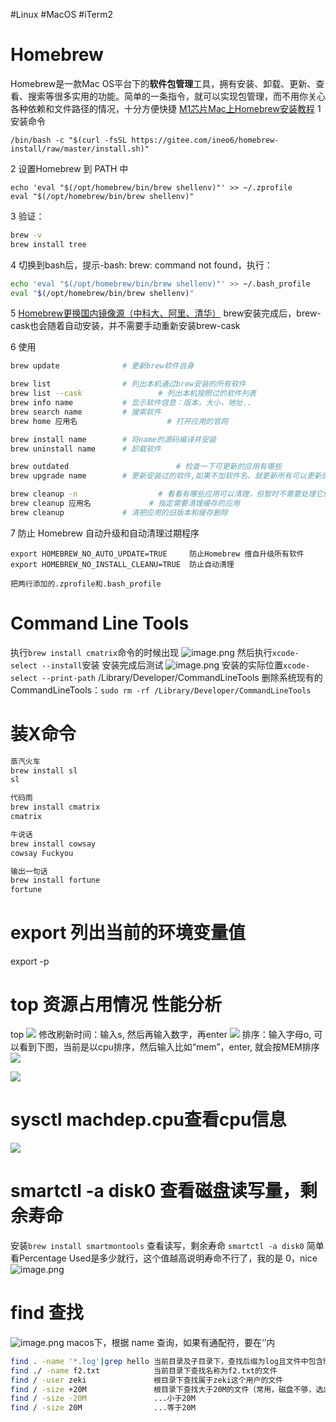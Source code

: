 #Linux #MacOS #iTerm2


# Homebrew
Homebrew是一款Mac OS平台下的**软件包管理**工具，拥有安装、卸载、更新、查看、搜索等很多实用的功能。简单的一条指令，就可以实现包管理，而不用你关心各种依赖和文件路径的情况，十分方便快捷
[M1芯片Mac上Homebrew安装教程](https://zhuanlan.zhihu.com/p/341831809)
1 安装命令
```shell
/bin/bash -c "$(curl -fsSL https://gitee.com/ineo6/homebrew-install/raw/master/install.sh)"
```

2 设置Homebrew 到 PATH 中
```shell
echo 'eval "$(/opt/homebrew/bin/brew shellenv)"' >> ~/.zprofile
eval "$(/opt/homebrew/bin/brew shellenv)"
```
3 验证：
```zsh
brew -v
brew install tree
```
4 切换到bash后，提示-bash: brew: command not found，执行：
```zsh
echo 'eval "$(/opt/homebrew/bin/brew shellenv)"' >> ~/.bash_profile
eval "$(/opt/homebrew/bin/brew shellenv)"
```
5 [Homebrew更换国内镜像源（中科大、阿里、清华）](https://blog.csdn.net/xiewanchen0708/article/details/128232697)
brew安装完成后，brew-cask也会随着自动安装，并不需要手动重新安装brew-cask

6 使用
```zsh
brew update              # 更新brew软件自身

brew list                # 列出本机通过brew安装的所有软件
brew list --cask				 # 列出本机按照过的软件列表
brew info name           # 显示软件信息：版本，大小，地址..
brew search name         # 搜索软件
brew home 应用名					 # 打开应用的官网

brew install name        # 将name的源码编译并安装
brew uninstall name      # 卸载软件

brew outdated						 # 检查一下可更新的应用有哪些
brew upgrade name        # 更新安装过的软件,如果不加软件名，就更新所有可以更新的软件

brew cleanup -n					 # 看看有哪些应用可以清理，但暂时不需要处理它们
brew cleanup 应用名			 # 指定需要清理缓存的应用
brew cleanup             # 清把应用的旧版本和缓存删除


```

7 防止 Homebrew 自动升级和自动清理过期程序
```shell
export HOMEBREW_NO_AUTO_UPDATE=TRUE     防止Homebrew 擅自升级所有软件
export HOMEBREW_NO_INSTALL_CLEANU=TRUE  防止自动清理

把两行添加的.zprofile和.bash_profile
```

# Command Line Tools
执行`brew install cmatrix`命令的时候出现
![image.png](https://cdn.nlark.com/yuque/0/2023/png/663445/1673421272144-96d73839-2876-45ed-a302-d849199cbc89.png#averageHue=%2321333f&clientId=ue08a7ae4-1cdc-4&from=paste&height=174&id=u908b1296&originHeight=174&originWidth=968&originalType=binary&ratio=1&rotation=0&showTitle=false&size=96244&status=done&style=none&taskId=ua71cc914-5797-4bba-97a0-a3db3a6deba&title=&width=968)
然后执行`xcode-select --install`安装
安装完成后测试
![image.png](https://cdn.nlark.com/yuque/0/2023/png/663445/1673421424705-fd2b57db-c07c-46cd-b4aa-1b77d334f3c0.png#averageHue=%23283e4d&clientId=ue08a7ae4-1cdc-4&from=paste&height=304&id=u1d0f91ef&originHeight=304&originWidth=1230&originalType=binary&ratio=1&rotation=0&showTitle=false&size=386068&status=done&style=none&taskId=u341288a2-f301-465f-a808-46eed8cea99&title=&width=1230)
安装的实际位置`xcode-select --print-path`
/Library/Developer/CommandLineTools
删除系统现有的CommandLineTools：`sudo rm -rf /Library/Developer/CommandLineTools`

# 装X命令
```zsh
蒸汽火车
brew install sl
sl

代码雨
brew install cmatrix
cmatrix

牛说话
brew install cowsay
cowsay Fuckyou

输出一句话
brew install fortune
fortune


```

# export 列出当前的环境变量值
export -p

# top 资源占用情况 性能分析
top
![](https://cdn.nlark.com/yuque/0/2023/png/663445/1682030069427-82af9c24-59d0-43a5-ad91-313ac901f97b.png?x-oss-process=image%2Fresize%2Cw_675%2Climit_0#averageHue=%23172f35&from=url&id=zho9c&originHeight=267&originWidth=675&originalType=binary&ratio=0.8999999761581421&rotation=0&showTitle=false&status=done&style=none&title=)
修改刷新时间：输入s, 然后再输入数字，再enter
![](https://cdn.nlark.com/yuque/0/2023/png/663445/1682030178144-2e2130a6-c278-47f1-9050-737ceab79ce4.png#averageHue=%230f272d&from=url&id=sIJHr&originHeight=217&originWidth=1029&originalType=binary&ratio=0.8999999761581421&rotation=0&showTitle=false&status=done&style=none&title=)
排序：输入字母o, 可以看到下图，当前是以cpu排序，然后输入比如“mem”，enter, 就会按MEM排序
![](https://cdn.nlark.com/yuque/0/2023/png/663445/1682030302459-20590858-f620-4e18-89f4-92323d0b8c56.png#averageHue=%230f272e&from=url&id=CLre8&originHeight=290&originWidth=820&originalType=binary&ratio=0.8999999761581421&rotation=0&showTitle=false&status=done&style=none&title=)

![](https://cdn.nlark.com/yuque/0/2023/png/663445/1682030414012-0911c0c1-bfb7-442c-8e56-2bd21a44db86.png#averageHue=%2310282e&from=url&id=quSf3&originHeight=373&originWidth=819&originalType=binary&ratio=0.8999999761581421&rotation=0&showTitle=false&status=done&style=none&title=)

# sysctl machdep.cpu查看cpu信息
![](https://cdn.nlark.com/yuque/0/2023/png/663445/1687033582364-34318472-0fe1-438f-aba3-99aec5ae49f7.png#averageHue=%230c2931&from=url&id=xjgZx&originHeight=154&originWidth=464&originalType=binary&ratio=0.8999999761581421&rotation=0&showTitle=false&status=done&style=none&title=)

# smartctl -a disk0 查看磁盘读写量，剩余寿命
安装`brew install smartmontools`
查看读写，剩余寿命 `smartctl -a disk0`
简单看Percentage Used是多少就行，这个值越高说明寿命不行了，我的是 0，nice
![image.png](https://cdn.nlark.com/yuque/0/2023/png/663445/1689198169335-3c29bd5d-c798-43f1-91f7-b66352e4bdab.png#averageHue=%23081d24&clientId=u24f4097a-630c-4&from=paste&height=198&id=uc24d469e&originHeight=395&originWidth=954&originalType=binary&ratio=2&rotation=0&showTitle=false&size=73512&status=done&style=none&taskId=u30b2ed6c-ad98-41dc-8b44-e14689a6bf5&title=&width=477)

# find 查找
![image.png](https://cdn.nlark.com/yuque/0/2023/png/663445/1689270934310-3b83c7a7-2e7d-4585-9147-8898988a0674.png#averageHue=%230f313a&clientId=u5089caa5-8bdf-4&from=paste&height=169&id=u12b32f54&originHeight=162&originWidth=593&originalType=binary&ratio=2&rotation=0&showTitle=false&size=64643&status=done&style=none&taskId=udee89a11-7e32-481e-b1de-d34fbca1691&title=&width=617.5)
macos下，根据 name 查询，如果有通配符，要在‘’内
```zsh
find . -name '*.log'|grep hello	当前目录及子目录下，查找后缀为log且文件中包含hello字样的文件
find ./ -name f2.txt			当前目录下查找名称为f2.txt的文件
find / -user zeki				根目录下查找属于zeki这个用户的文件
find / -size +20M				根目录下查找大于20M的文件（常用，磁盘不够，选出大文件删除）
find / -size -20M				...小于20M
find / -size 20M				...等于20M
```


 
